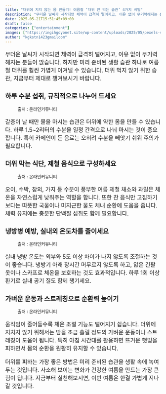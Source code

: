 ```yaml
---
title: "더위에 지지 않는 몸 만들기! 여름철 ‘더위 안 먹는 습관’ 4가지 비밀"
description: "무더운 날씨가 시작되면 체력이 급격히 떨어지고, 이유 없이 무기력해지는 분들이 많습니다. 하지만 미리 준비된 생활 습관 하나로 여름철 더위를 훨씬 가볍게 이겨낼 수 있습니다. 더위 먹지 않기 위한 습관, 지금부터 제대로 챙겨보시기 바랍니다."
date: 2025-05-21T15:51:45+09:00
draft: false
categories: ["entertainment"]
images: ["https://ingihgoyonet.site/wp-content/uploads/2025/05/pexels-steve-1000084-1024x574.jpg", "https://ingihgoyonet.site/wp-content/uploads/2025/05/pexels-fotios-photos-1398655-1024x683.jpg", "https://ingihgoyonet.site/wp-content/uploads/2025/05/pexels-galvao-menacho-1235942-2877256-1-1024x683.jpg", "https://ingihgoyonet.site/wp-content/uploads/2025/05/pexels-tirachard-kumtanom-112571-347135-1024x684.jpg"]
author: "kgkstn1423gmailcom"
---
```


<p style="font-size:18px">무더운 날씨가 시작되면 체력이 급격히 떨어지고, 이유 없이 무기력해지는 분들이 많습니다. 하지만 미리 준비된 생활 습관 하나로 여름철 더위를 훨씬 가볍게 이겨낼 수 있습니다. 더위 먹지 않기 위한 습관, 지금부터 제대로 챙겨보시기 바랍니다.</p> <h2 >하루 수분 섭취, 규칙적으로 나누어 드세요</h2> <figure ><img src="https://ingihgoyonet.site/wp-content/uploads/2025/05/pexels-steve-1000084-1024x574.jpg" alt="" style="aspect-ratio:16/9;object-fit:cover"/><figcaption >출처 : 온라인커뮤니티</figcaption></figure> <p style="font-size:18px">갈증이 날 때만 물을 마시는 습관은 더위에 약한 몸을 만들 수 있습니다. 하루 1.5~2리터의 수분을 일정 간격으로 나눠 마시는 것이 중요합니다. 특히 카페인이 든 음료는 오히려 수분을 빼앗기 쉬워 주의가 필요합니다.</p> <h2 >더위 막는 식단, 제철 음식으로 구성하세요</h2> <figure ><img src="https://ingihgoyonet.site/wp-content/uploads/2025/05/pexels-fotios-photos-1398655-1024x683.jpg" alt="" style="aspect-ratio:16/9;object-fit:cover"/><figcaption >출처 : 온라인커뮤니티</figcaption></figure> <p style="font-size:18px">오이, 수박, 참외, 가지 등 수분이 풍부한 여름 제철 채소와 과일은 체온을 자연스럽게 낮춰주는 역할을 합니다. 또한 찬 음식만 고집하기보다는 따뜻한 국물이나 미지근한 물도 체내 순환에 도움을 줍니다. 체력 유지에는 충분한 단백질 섭취도 함께 필요합니다.</p> <h2 >냉방병 예방, 실내외 온도차를 줄이세요</h2> <figure ><img src="https://ingihgoyonet.site/wp-content/uploads/2025/05/pexels-galvao-menacho-1235942-2877256-1-1024x683.jpg" alt="" style="aspect-ratio:16/9;object-fit:cover"/><figcaption >출처 : 온라인커뮤니티</figcaption></figure> <p style="font-size:18px">실내 냉방 온도는 외부와 5도 이상 차이가 나지 않도록 조절하는 것이 좋습니다. 냉방기 아래 장시간 머무르지 않도록 하고, 얇은 긴팔 옷이나 스카프로 체온을 보호하는 것도 효과적입니다. 하루 1회 이상 환기로 실내 공기 질도 함께 챙기세요.</p> <h2 >가벼운 운동과 스트레칭으로 순환력 높이기</h2> <figure ><img src="https://ingihgoyonet.site/wp-content/uploads/2025/05/pexels-tirachard-kumtanom-112571-347135-1024x684.jpg" alt="" style="aspect-ratio:16/9;object-fit:cover"/><figcaption >출처 : 온라인커뮤니티</figcaption></figure> <p style="font-size:18px">움직임이 줄어들수록 체온 조절 기능도 떨어지기 쉽습니다. 더위에 지치지 않기 위해서는 땀을 조금 흘릴 정도의 가벼운 운동이나 스트레칭이 도움이 됩니다. 특히 아침 시간대를 활용하면 뜨거운 햇빛을 피하면서 몸의 순환을 원활히 유지할 수 있습니다.</p> <p style="font-size:18px">더위를 피하는 가장 좋은 방법은 미리 준비된 습관을 생활 속에 녹여두는 것입니다. 사소해 보이는 변화가 건강한 여름을 만드는 가장 큰 힘이 됩니다. 지금부터 실천해보시면, 이번 여름은 한결 가볍게 지나갈 것입니다.</p>
